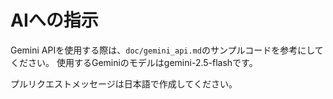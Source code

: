 # AIへの指示

Gemini APIを使用する際は、`doc/gemini_api.md`のサンプルコードを参考にしてください。
使用するGeminiのモデルはgemini-2.5-flashです。

プルリクエストメッセージは日本語で作成してください。

